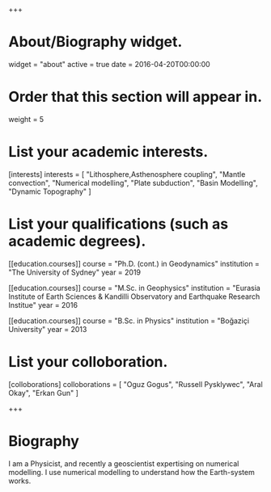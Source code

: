 +++
# About/Biography widget.
widget = "about"
active = true
date = 2016-04-20T00:00:00

# Order that this section will appear in.
weight = 5

# List your academic interests.
[interests]
  interests = [
    "Lithosphere,Asthenosphere coupling",
    "Mantle convection",
    "Numerical modelling",
    "Plate subduction",
    "Basin Modelling",
    "Dynamic Topography"
  ]

# List your qualifications (such as academic degrees).
[[education.courses]]
  course = "Ph.D. (cont.) in Geodynamics"
  institution = "The University of Sydney"
  year = 2019

[[education.courses]]
  course = "M.Sc. in Geophysics"
  institution = "Eurasia Institute of Earth Sciences & Kandilli Observatory and Earthquake Research Institue"
  year = 2016

[[education.courses]]
  course = "B.Sc. in Physics"
  institution = "Boğaziçi University"
  year = 2013
 
# List your colloboration.
[colloborations]
  colloborations = [
    "Oguz Gogus",
    "Russell Pysklywec",
    "Aral Okay",
    "Erkan Gun"
  ]
 
 
+++

# Biography

I am a Physicist, and recently a geoscientist expertising on numerical modelling. I use numerical modelling to understand how the Earth-system works.
